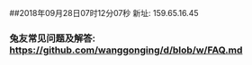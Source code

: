 ##2018年09月28日07时12分07秒 新址: 159.65.16.45
### 兔友常见问题及解答: https://github.com/wanggonging/d/blob/w/FAQ.md

